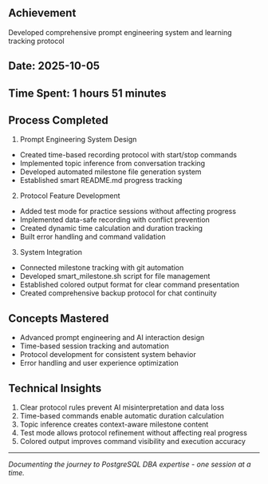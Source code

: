 ## Achievement
Developed comprehensive prompt engineering system and learning tracking protocol

## Date: 2025-10-05
## Time Spent: 1 hours 51 minutes

## Process Completed

1. Prompt Engineering System Design
- Created time-based recording protocol with start/stop commands
- Implemented topic inference from conversation tracking
- Developed automated milestone file generation system
- Established smart README.md progress tracking

2. Protocol Feature Development
- Added test mode for practice sessions without affecting progress
- Implemented data-safe recording with conflict prevention
- Created dynamic time calculation and duration tracking
- Built error handling and command validation

3. System Integration
- Connected milestone tracking with git automation
- Developed smart_milestone.sh script for file management
- Established colored output format for clear command presentation
- Created comprehensive backup protocol for chat continuity

## Concepts Mastered
- Advanced prompt engineering and AI interaction design
- Time-based session tracking and automation
- Protocol development for consistent system behavior
- Error handling and user experience optimization

## Technical Insights
1. Clear protocol rules prevent AI misinterpretation and data loss
2. Time-based commands enable automatic duration calculation
3. Topic inference creates context-aware milestone content
4. Test mode allows protocol refinement without affecting real progress
5. Colored output improves command visibility and execution accuracy

---

*Documenting the journey to PostgreSQL DBA expertise - one session at a time.*
